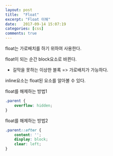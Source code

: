 ```yaml
---
layout: post
title:  "Float"
excerpt: "Float 이해"
date:   2017-09-14 15:07:19
categories: [css]
comments: true
---
```

float는 가로배치를 하기 위하여 사용한다.


float이 되는 순간 block요소로 바뀐다.
 - 길막을 못하는 이상한 블록
 => 가로배치가 가능하다.

inline요소는 float된 요소를 알아볼 수 있다.


float를 해제하는 방법1
~~~css
.parent {
    overflow: hidden;
}
~~~
float를 해제하는 방법2
~~~css
.parent::after {
    content: '';
    display: block;
    clear: left;    
}
~~~
